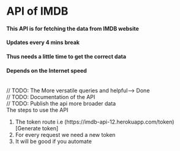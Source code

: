 # API of IMDB
#### This API is for fetching the data from IMDB website
#### Updates every 4 mins break
#### Thus needs a little time to get the correct data
#### Depends on the Internet speed
<br>// TODO: The More versatile queries and helpful--> Done
<br>// TODO: Documentation of the API
<br>// TODO: Publish the api more broader data
<br> The steps to use the API
<ol>
  <li>The token route i.e (https://imdb-api-12.herokuapp.com/token)[Generate token]</li>
  <li>For every request we need a new token </li>
  <li>It will be good if you automate</li>
</ol>
